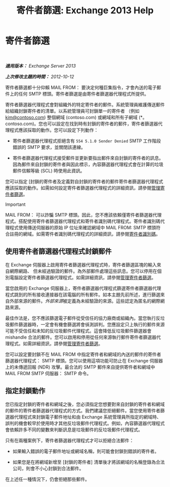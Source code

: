 ﻿---
title: '寄件者篩選: Exchange 2013 Help'
TOCTitle: 寄件者篩選
ms:assetid: b833f864-ff10-46a0-a653-28fb9ba30896
ms:mtpsurl: https://technet.microsoft.com/zh-tw/library/Bb124354(v=EXCHG.150)
ms:contentKeyID: 50474042
ms.date: 05/21/2018
mtps_version: v=EXCHG.150
ms.translationtype: MT
---

# 寄件者篩選

 

_**適用版本：** Exchange Server 2013_

_**上次修改主題的時間：** 2012-10-12_

寄件者篩選都十分仰賴 MAIL FROM： 要決定何種巨集指令，才會內送的電子郵件上的任何 SMTP 標頭。寄件者篩選是由寄件者篩選器代理程式所提供。

寄件者篩選器代理程式會對組織外的特定寄件者的郵件。系統管理員維護傳送郵件給組織封鎖寄件者的清單。以系統管理員可封鎖單一的寄件者 （例如 kim@contoso.com) 整個網域 (contoso.com) 或網域和所有子網域 (\*。 contoso.com)。您也可以設定在找到時有封鎖的寄件者的郵件，寄件者篩選器代理程式應該採取的動作。您可以設定下列動作：

  - 寄件者篩選器代理程式拒絕含有 `554 5.1.0 Sender Denied` SMTP 工作階段錯誤的 SMTP 要求，並關閉該連線。

  - 寄件者篩選器代理程式接受郵件並更新要指出郵件來自封鎖的寄件者的訊息。因為郵件來自封鎖的寄件者與因此標示，內容篩選器代理程式會在計算的垃圾郵件信賴等級 (SCL) 時使用此資訊。

您可以指定 \[封鎖的寄件者及定義對自封鎖的寄件者的郵件寄件者篩選器代理程式應該採取的動作。如需如何設定寄件者篩選器代理程式的詳細資訊，請參閱[管理寄件者篩選](manage-sender-filtering-exchange-2013-help.md)。


> [!IMPORTANT]  
> MAIL FROM： 可以詐騙 SMTP 標頭。因此，您不應該依賴僅寄件者篩選器代理程式。搭配使用寄件者篩選器代理程式和寄件者識別碼代理程式。寄件者識別碼代理程式使用傳送伺服器的原始 IP 位址來確認網域中 MAIL FROM: SMTP 標頭符合註冊的網域。如需寄件者識別碼代理程式的詳細資訊，請參閱<a href="sender-id-exchange-2013-help.md">寄件者識別碼</a>。




## 使用寄件者篩選器代理程式封鎖郵件

在 Exchange 伺服器上啟用寄件者篩選器代理程式時，寄件者篩選區塊的輸入來自網際網路、 但未經過驗證的郵件。為外部郵件處理這些訊息。您可以停用在個別電腦設定寄件者篩選器代理程式。如需詳細資訊，請參閱[管理寄件者篩選](manage-sender-filtering-exchange-2013-help.md)。

當您啟用的 Exchange 伺服器上，寄件者篩選器代理程式篩選寄件者篩選器代理程式跳到的所有接收連接器在該電腦的所有郵件。如本主題先前所述，進行篩選來自外部來源的郵件。*外部來源*被定義為未經驗證的來源。這些認定為匿名的網際網路來源。

最佳作法是，您不應該篩選電子郵件從受信任的協力廠商或組織內。當您執行反垃圾郵件篩選器時，一定會有機會篩選將會偵測誤判。您應設定只上執行的郵件來源可能不受信任和未知的反垃圾郵件代理程式。這會降低反垃圾郵件篩選器會 mishandle 合法的郵件。您可以啟用和停用從任何來源執行郵件寄件者篩選器代理程式。如需詳細資訊，請參閱[管理寄件者篩選](manage-sender-filtering-exchange-2013-help.md)。

您可以設定要封鎖不在 MAIL FROM 中指定寄件者和網域的內送的郵件的寄件者篩選器代理程式： SMTP 標頭。您可以使用這項功能可防止在 Exchange 伺服器上的未傳遞回報 (NDR) 攻擊。最合法的 SMTP 郵件來自提供寄件者和網域中 MAIL FROM SMTP 伺服器： SMTP 命令。

## 指定封鎖動作

您已指定封鎖的寄件者和網域之後，您必須指定您想要對來自封鎖的寄件者和網域的郵件的寄件者篩選器代理程式的方式。我們建議您拒絕郵件。當您使用寄件者篩選器代理程式來封鎖電子郵件地址和由 Exchange 系統管理員所指定的網域時、 誤判的機會較早於使用時才其他反垃圾郵件代理程式。例如，內容篩選器代理程式會依賴許多不同的變數來判斷訊息是垃圾郵件的反垃圾郵件代理程式。

只有在兩種案例下，寄件者篩選器代理程式才可以拒絕合法郵件：

  - 如果輸入錯誤的電子郵件地址或網域名稱，則可能會封鎖到錯誤的寄件者。

  - 如果您是在將網域新增至 \[封鎖的寄件者\] 清單後才將該網域的名稱登錄為合法公司，則會不小心封鎖到合法郵件。

在上述任一種情況下，仍會拒絕那些郵件。

